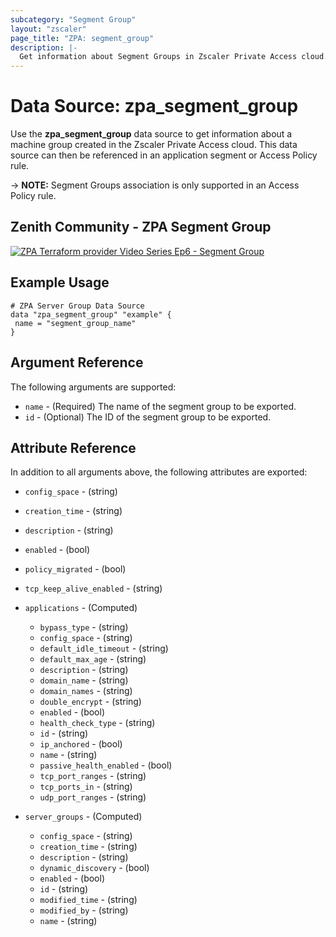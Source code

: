 ```yaml
---
subcategory: "Segment Group"
layout: "zscaler"
page_title: "ZPA: segment_group"
description: |-
  Get information about Segment Groups in Zscaler Private Access cloud.
---
```


# Data Source: zpa_segment_group

Use the **zpa_segment_group** data source to get information about a machine group created in the Zscaler Private Access cloud. This data source can then be referenced in an application segment or Access Policy rule.

-> **NOTE:** Segment Groups association is only supported in an Access Policy rule.

## Zenith Community - ZPA Segment Group

[![ZPA Terraform provider Video Series Ep6 - Segment Group](https://raw.githubusercontent.com/zscaler/terraform-provider-zpa/master/images/zpa_segment_groups.svg)](https://community.zscaler.com/t/video-zpa-terraform-provider-video-series-ep-6-zpa-segment-group/18808)

## Example Usage

```hcl
# ZPA Server Group Data Source
data "zpa_segment_group" "example" {
 name = "segment_group_name"
}
```

## Argument Reference

The following arguments are supported:

* `name` - (Required) The name of the segment group to be exported.
* `id` - (Optional) The ID of the segment group to be exported.

## Attribute Reference

In addition to all arguments above, the following attributes are exported:

* `config_space` - (string)
* `creation_time` - (string)
* `description` - (string)
* `enabled` - (bool)
* `policy_migrated` - (bool)
* `tcp_keep_alive_enabled` - (string)

* `applications` - (Computed)
  * `bypass_type` - (string)
  * `config_space` - (string)
  * `default_idle_timeout` - (string)
  * `default_max_age` - (string)
  * `description` - (string)
  * `domain_name` - (string)
  * `domain_names`  - (string)
  * `double_encrypt` - (string)
  * `enabled` - (bool)
  * `health_check_type` - (string)
  * `id` - (string)
  * `ip_anchored` - (bool)
  * `name` - (string)
  * `passive_health_enabled` - (bool)
  * `tcp_port_ranges` - (string)
  * `tcp_ports_in`  - (string)
  * `udp_port_ranges` - (string)

* `server_groups` - (Computed)
  * `config_space` - (string)
  * `creation_time` - (string)
  * `description` - (string)
  * `dynamic_discovery` - (bool)
  * `enabled` - (bool)
  * `id` - (string)
  * `modified_time` - (string)
  * `modified_by` - (string)
  * `name` - (string)
